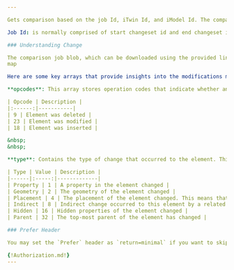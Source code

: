 ```yaml
---

Gets comparison based on the job Id, iTwin Id, and iModel Id. The comparison will contain the job status, start and end changeset ids, and comparison progress. If the comparison is complete, the response will also include an href to the comparison information.

Job Id: is normally comprised of start changeset id and end changeset id, in the following format: {startChangesetId}-{endChangesetId}

### Understanding Change

The comparison job blob, which can be downloaded using the provided link, includes a [ChangedElements](https://www.itwinjs.org/reference/core-common/entities/changedelements/) object. This object comprises several arrays of identical size. Each element across these arrays is identified by a unique index.
map

Here are some key arrays that provide insights into the modifications made to an element:

**opcodes**: This array stores operation codes that indicate whether an element was inserted, updated, or deleted during the change. For more details, refer to [DbOpcode](https://www.itwinjs.org/reference/core-bentley/besqlite/dbopcode/). The relevant values are outlined below:

| Opcode | Description |
|:------:|-----------|
| 9 | Element was deleted |
| 23 | Element was modified |
| 18 | Element was inserted |

&nbsp;
&nbsp;

**type**: Contains the type of change that occurred to the element. This number is a bit-flag and can be used to know whether the element had property changes, geometric changes, placement changes, indirect changes, and hidden property changes. See [TypeOfChange](https://www.itwinjs.org/reference/core-common/entities/typeofchange/) for more information. Below is a table with the values and their meaning:

| Type | Value | Description |
|------|:-----:|-------------|
| Property | 1 | A property in the element changed |
| Geometry | 2 | The geometry of the element changed |
| Placement | 4 | The placement of the element changed. This means that the element changed its volume, origin or rotation. |
| Indirect | 8 | Indirect change occurred to this element by a related instance that provides properties for it |
| Hidden | 16 | Hidden properties of the element changed |
| Parent | 32 | The top-most parent of the element has changed |

### Prefer Header

You may set the `Prefer` header as `return=minimal` if you want to skip all data related to element properties.

{!Authorization.md!}
---
```

